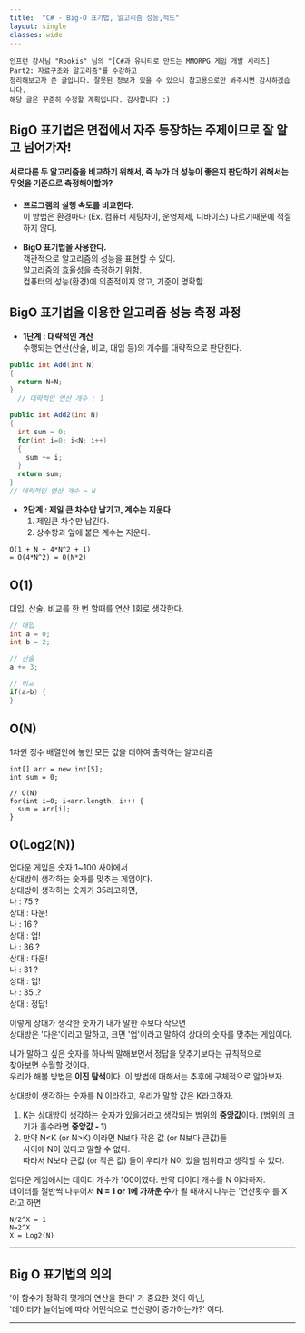 ```yaml
---
title:  "C# - Big-O 표기법, 알고리즘 성능,척도"
layout: single
classes: wide
---
```


```
인프런 강사님 "Rookis" 님의 "[C#과 유니티로 만드는 MMORPG 게임 개발 시리즈] Part2: 자료구조와 알고리즘"를 수강하고
정리해보고자 쓴 글입니다. 잘못된 정보가 있을 수 있으니 참고용으로만 봐주시면 감사하겠습니다.
해당 글은 꾸준히 수정할 계획입니다. 감사합니다 :)
```

## BigO 표기법은 면접에서 자주 등장하는 주제이므로 잘 알고 넘어가자!

#### 서로다른 두 알고리즘을 비교하기 위해서, 즉 누가 더 성능이 좋은지 판단하기 위해서는 무엇을 기준으로 측정해야할까?

* **프로그램의 실행 속도를 비교한다.**  
이 방법은 환경마다 (Ex. 컴퓨터 세팅차이, 운영체제, 디바이스) 다르기때문에 적절하지 않다.  


* **BigO 표기법을 사용한다.**  
  객관적으로 알고리즘의 성능을 표현할 수 있다.  
  알고리즘의 효율성을 측정하기 위함.  
  컴퓨터의 성능(환경)에 의존적이지 않고, 기준이 명확함.  

## BigO 표기법을 이용한 알고리즘 성능 측정 과정
* **1단계 : 대략적인 계산**  
수행되는 연산(산술, 비교, 대입 등)의 개수를 대략적으로 판단한다.  

```C#
public int Add(int N)
{
  return N+N;
}
  // 대략적인 연산 개수 : 1
```
  
```C#
public int Add2(int N)
{
  int sum = 0;
  for(int i=0; i<N; i++) 
  {
    sum += i;
  }
  return sum;
}
// 대략적인 연산 개수 = N 
```

- **2단계 : 제일 큰 차수만 남기고, 계수는 지운다.**  
  1. 제일큰 차수만 남긴다.  
  2. 상수항과 앞에 붙은 계수는 지운다.  

```
O(1 + N + 4*N^2 + 1)
= O(4*N^2) = O(N*2)
```

## O(1)
대입, 산술, 비교를 한 번 할때를 연산 1회로 생각한다.  

```C#
// 대입
int a = 0;
int b = 2;

// 산술
a += 3;

// 비교
if(a>b) {
}
```

## O(N)
1차원 정수 배열안에 놓인 모든 값을 더하여 출력하는 알고리즘  

```
int[] arr = new int[5];
int sum = 0;

// O(N)
for(int i=0; i<arr.length; i++) {
  sum = arr[i];
}
```

## O(Log2(N))
업다운 게임은 숫자 1~100 사이에서  
상대방이 생각하는 숫자를 맞추는 게임이다.  
상대방이 생각하는 숫자가 35라고하면,  
나 : 75 ?  
상대 : 다운!  
나 : 16 ?  
상대 : 업!  
나 : 36 ?  
상대 : 다운!   
나 : 31 ?  
상대 : 업!  
나 : 35..?  
상대 : 정답!  

이렇게 상대가 생각한 숫자가 내가 말한 수보다 작으면  
상대방은 '다운'이라고 말하고, 크면 '업'이라고 말하여 상대의 숫자를 맞추는 게임이다.  

내가 말하고 싶은 숫자를 하나씩 말해보면서 정답을 맞추기보다는 규칙적으로  
찾아보면 수월할 것이다.  
우리가 해볼 방법은 **이진 탐색**이다. 이 방법에 대해서는 추후에 구체적으로 알아보자.  

상대방이 생각하는 숫자를 N 이라하고, 우리가 말할 값은 K라고하자.  
1) K는 상대방이 생각하는 숫자가 있을거라고 생각되는
범위의 **중앙값**이다. (범위의   크기가 홀수라면 **중앙값 - 1**)    
2) 만약 N<K (or N>K) 이라면 N보다 작은 값 (or N보다 큰값)들  
사이에 N이 있다고 말할 수 없다.  
따라서 N보다 큰값 (or 작은 값) 들이 우리가 N이 있을 범위라고 생각할 수 있다.  

업다운 게임에서는 데이터 개수가 100이였다. 만약 데이터 개수를 N 이라하자.  
데이터를 절반씩 나누어서 **N = 1 or 1에 가까운 수**가 될 때까지 나누는 '연산횟수'를 X 라고 하면  

```
N/2^X = 1
N=2^X
X = Log2(N)
```

---

## **Big O 표기법의 의의**
'이 함수가 정확히 몇개의 연산을 한다' 가 중요한 것이 아닌,  
'데이터가 늘어남에 따라 어떤식으로 연산량이 증가하는가?' 이다.  

---

